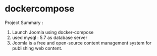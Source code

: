 # dockercompose

Project Summary :
1) Launch Joomla using docker-compose
2) used mysql : 5.7 as database server
3) Joomla is a free and open-source content management system for publishing web content.

